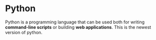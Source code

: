 # Python

Python is a programming language that can be used both for writing **command-line scripts** or building **web applications**. This is the newest version of python.